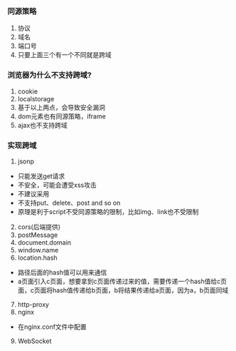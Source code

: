 ### 同源策略
1. 协议
2. 域名
3. 端口号
4. 只要上面三个有一个不同就是跨域

### 浏览器为什么不支持跨域?
1. cookie
2. localstorage
3. 基于以上两点，会导致安全漏洞
4. dom元素也有同源策略，iframe
5. ajax也不支持跨域

### 实现跨域
1. jsonp
  - 只能发送get请求
  - 不安全，可能会遭受xss攻击
  - 不建议采用
  - 不支持put、delete、post and so on
  - 原理是利于script不受同源策略的限制，比如img、link也不受限制
2. cors(后端提供)
3. postMessage
4. document.domain
5. window.name
6. location.hash
  - 路径后面的hash值可以用来通信
  - a页面引入c页面，想要拿到c页面传递过来的值，需要传递一个hash值给c页面，c页面将hash值传递给b页面，b将结果传递给a页面，因为a，b页面同域
7. http-proxy
8. nginx
  - 在nginx.conf文件中配置
9. WebSocket